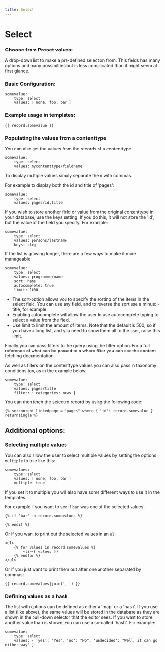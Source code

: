 ```yaml
---
title: Select
---
```

Select
=========

### Choose from Preset values:

A drop-down list to make a pre-defined selection from. This fields has many
options and many possibilties but is less complicated than it might seem at
first glance.

### Basic Configuration:

```
somevalue:
    type: select
    values: [ none, foo, bar ]
```

### Example usage in templates:

```
{{ record.somevalue }}
```

### Populating the values from a contenttype

You can also get the values from the records of a contenttype.

```
somevalue:
    type: select
    values: mycontenttype/fieldname
```

To display multiple values simply separate them with commas.

For example to display both the id and title of 'pages':

```
somevalue:
    type: select
    values: pages/id,title
```

If you wish to store another field or value from the original contenttype in
your database, use the keys setting. If you do this, it will not store the
'id', but the value of the field you specify. For example:

```
somevalue:
    type: select
    values: persons/lastname
    keys: slug
```

If the list is growing longer, there are a few ways to make it more manageable:

```
somevalue:
    type: select
    values: programme/name
    sort: name
    autocomplete: true
    limit: 1000
```

* The sort-option allows you to specify the sorting of the items in the select
  field. You can use any field, and to reverse the sort use a minus: -title,
  for example.
* Enabling autocomplete will allow the user to use autocomplete typing to
  select a value from the field.
* Use limit to limit the amount of items. Note that the default is 500, so if
  you have a long list, and you need to show them all to the user, raise this
  limit.

Finally you can pass filters to the query using the filter option. For a full
reference of what can be passed to a where filter you can see the content
fetching documentation.

As well as filters on the contenttype values you can also pass in taxonomy
conditions too, as in the example below.

```
somevalue:
    type: select
    values: pages/title
    filter: { categories: news }
```

You can then fetch the selected record by using the following code:

```
{% setcontent linkedpage = "pages" where { 'id': record.somevalue } returnsingle %}
```

## Additional options:

### Selecting multiple values

You can also allow the user to select multiple values by setting the options
`multiple` to true like this:

```
somevalues:
    type: select
    values: [ none, foo, bar ]
    multiple: true
```

If you set it to multiple you will also have some different ways to use it in
the templates.

For example if you want to see if `bar` was one of the selected values:

```
{% if 'bar' in record.somevalues %}
    ..
{% endif %}
```

Or if you want to print out the selected values in an `ul`:

```
<ul>
    {% for values in record.somevalues %}
        <li>{{ values }}
    {% endfor %}
</ul>
```

Or if you just want to print them out after one another separated by commas:

```
{{ record.somevalues|join(', ') }}
```


### Defining values as a hash

The list with options can be defined as either a 'map' or a 'hash'. If you use
a list (like above), the same values will be stored in the database as they are
shown in the pull-down selector that the editor sees. If you want to store
another value than is shown, you can use a so-called 'hash'. For example:

```
somevalue:
    type: select
    values: { 'yes': "Yes", 'no': "No", 'undecided': "Well, it can go either way" }
```
